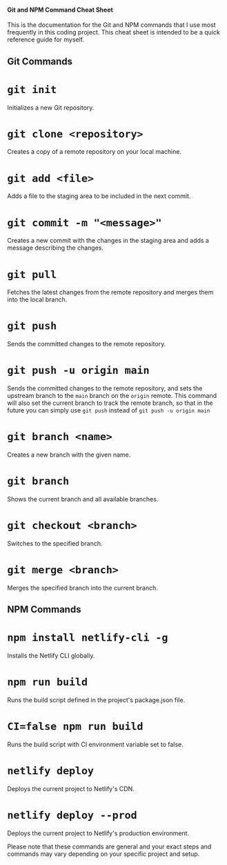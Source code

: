 #### Git and NPM Command Cheat Sheet

This is the documentation for the Git and NPM commands that I use most frequently in this coding project. This cheat sheet is intended to be a quick reference guide for myself.

## Git Commands

# `git init`

Initializes a new Git repository.

# `git clone <repository>`

Creates a copy of a remote repository on your local machine.

# `git add <file>`

Adds a file to the staging area to be included in the next commit.

# `git commit -m "<message>"`

Creates a new commit with the changes in the staging area and adds a message describing the changes.

# `git pull`

Fetches the latest changes from the remote repository and merges them into the local branch.

# `git push`

Sends the committed changes to the remote repository.

# `git push -u origin main`

Sends the committed changes to the remote repository, and sets the upstream branch to the `main` branch on the `origin` remote. This command will also set the current branch to track the remote branch, so that in the future you can simply use `git push` instead of `git push -u origin main`

# `git branch <name>`

Creates a new branch with the given name.

# `git branch`

Shows the current branch and all available branches.

# `git checkout <branch>`

Switches to the specified branch.

# `git merge <branch>`

Merges the specified branch into the current branch.

## NPM Commands

# `npm install netlify-cli -g`

Installs the Netlify CLI globally.

# `npm run build`

Runs the build script defined in the project's package.json file.

# `CI=false npm run build`

Runs the build script with CI environment variable set to false.

# `netlify deploy`

Deploys the current project to Netlify's CDN.

# `netlify deploy --prod`

Deploys the current project to Netlify's production environment.

Please note that these commands are general and your exact steps and commands may vary depending on your specific project and setup.
